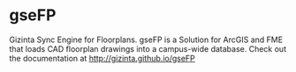 gseFP
=====

Gizinta Sync Engine for Floorplans.
gseFP is a Solution for ArcGIS and FME that loads CAD floorplan drawings into a campus-wide database.
Check out the documentation at http://gizinta.github.io/gseFP
